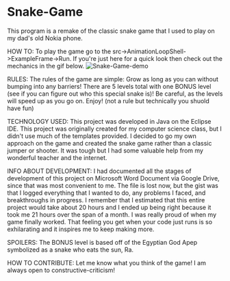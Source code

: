 # Snake-Game
This program is a remake of the classic snake game that I used to play on my dad's old Nokia phone.

HOW TO:
To play the game go to the src->AnimationLoopShell->ExampleFrame->Run. If you're just here for a quick look then check out the mechanics in the gif below.
![Snake-Game-demo](https://user-images.githubusercontent.com/59658246/93869245-c8a17e00-fc88-11ea-9f8d-c7551c344de6.gif)

RULES:
The rules of the game are simple: Grow as long as you can without bumping into any barriers!
There are 5 levels total with one BONUS level (see if you can figure out who this special snake is)!
Be careful, as the levels will speed up as you go on. 
Enjoy! (not a rule but technically you shuold have fun)

TECHNOLOGY USED:
This project was developed in Java on the Eclipse IDE. This project was originally created for my
computer science class, but I didn't use much of the templates provided. I decided to go my own approach
on the game and created the snake game rather than a classic jumper or shooter. It was tough but I had
some valuable help from my wonderful teacher and the internet. 

INFO ABOUT DEVELOPMENT:
I had documented all the stages of development of this project on Microsoft Word Document via Google Drive, 
since that was most convenient to me. The file is lost now, but the gist was that I logged everything that
I wanted to do, any problems I faced, and breakthroughs in progress. I remember that I estimated that this
entire project would take about 20 hours and I ended up being right because it took me 21 hours over the
span of a month. 
I was really proud of when my game finally worked. That feeling you get when your code just runs is so
exhilarating and it inspires me to keep making more. 

SPOILERS:
The BONUS level is based off of the Egyptian God Apep symbolized as a snake who eats the sun, Ra. 

HOW TO CONTRIBUTE:
Let me know what you think of the game! I am always open to constructive-criticism!
